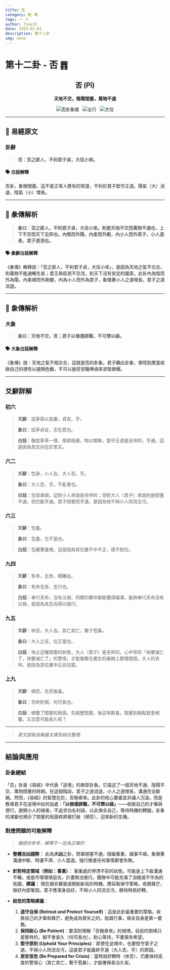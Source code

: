 ```yaml
---
title: 否
category: 乾 坤
tags: 一 八
author: Tims33
date: 2025-01-01
description: 第十二卦
img: none
---
```


# 第十二卦 - 否 ䷋

<div align="center">

## 否 (Pǐ)
**天地不交，陰陽閉塞，萬物不通**

</div>

<div align="center">

![否卦象徵](https://img.shields.io/badge/卦象-否-gray?style=for-the-badge)&ensp;
![五行](https://img.shields.io/badge/五行-上金下土-lightgrey?style=for-the-badge)&ensp;
![方位](https://img.shields.io/badge/方位-西北｜西南-lightblue?style=for-the-badge)

</div>

---

## 📜 易經原文

### 卦辭

> **否：否之匪人，不利君子貞，大往小來。**

#### 🗣️ 白話解釋
否卦，象徵閉塞。這不是正常人應有的常道，不利於君子堅守正道。陽氣（大）消退，陰氣（小）增長。

---

## 📖 彖傳解析

> **彖曰：否之匪人，不利君子貞，大往小來。則是天地不交而萬物不通也，上下不交而天下无邦也。內陰而外陽，內柔而外剛，內小人而外君子，小人道長，君子道消也。**

#### 🗣️ 彖辭白話解釋
《彖傳》解釋說：「否之匪人，不利君子貞，大往小來」，是因為天地之氣不交合，則萬物不能通暢生長；君王與臣民不交流，則天下沒有安定的國家。此卦內為陰而外為陽，內柔順而外剛健，內為小人而外為君子，象徵著小人之道增長，君子之道消退。

---

## 🎯 象傳解析

### 大象

> **象曰：天地不交，否；君子以儉德辟難，不可榮以祿。**

#### 🗣️ 大象白話解釋
《象傳》說：天地之氣不相交合，這就是否的卦象。君子觀此卦象，領悟到應當收斂自己的德性以避開危難，不可以接受官職俸祿來求取榮耀。

---

## 爻辭詳解

### 初六

> **爻辭**：拔茅茹以其彙，貞吉。亨。
>
> **象曰**：拔茅貞吉，志在君也。
>
> **白話**：像拔茅草一樣，根部相連，物以類聚。堅守正道是吉祥的，亨通。這是因為其志向在於君主。

### 六二

> **爻辭**：包承，小人吉，大人否。亨。
>
> **象曰**：大人否，亨。不亂羣也。
>
> **白話**：包容承順，這對小人來說是吉祥的；但對大人（君子）來說則是閉塞不通，但仍能亨通。君子閉塞而亨通，是因為他不與小人同流合污。

### 六三

> **爻辭**：包羞。
>
> **象曰**：包羞，位不當也。
>
> **白話**：包藏著羞愧。這是因為其位置不中不正，德不配位。

### 九四

> **爻辭**：有命，无咎，疇離祉。
>
> **象曰**：有命无咎，志行也。
>
> **白話**：奉行天命，沒有災禍，同類的夥伴都能獲得福澤。能夠奉行天命沒有災禍，是因為其志向得以施行。

### 九五

> **爻辭**：休否，大人吉。其亡其亡，繫于苞桑。
>
> **象曰**：大人之吉，位正當也。
>
> **白話**：休止這種閉塞的狀態，大人（君子）是吉祥的。心中常存「快要滅亡了，快要滅亡了」的警惕，才能像繫在叢生的桑樹上那樣穩固。大人的吉祥，是因為其位置中正且恰當。

### 上九

> **爻辭**：傾否，先否後喜。
>
> **象曰**：否終則傾，何可長也。
>
> **白話**：傾覆了閉塞的局面。先經歷閉塞，後迎來歡喜。閉塞到極點就會傾覆，又怎麼可能長久呢？

---
> *原文提取自維基文庫及綜合整理*
---

## 結論與應用

### 卦象總結
「否」卦是《易經》中代表「逆境」的典型卦象。它描述了一個天地不通、陰陽不交、萬物閉塞的時期。在這個階段，君子之道消退，小人之道增長，溝通完全斷絕。然而，《易經》的智慧在於，否極泰來。此卦的核心要義並非讓人沉淪，而是教導君子在逆境中如何自處：**「以儉德辟難，不可榮以祿」**——收斂自己的才華與德行，避開小人的禍害，不追求功名利祿，以此保全自己，等待時機的轉變。卦象的演變也預示了閉塞的局面終將被打破（傾否），迎來新的生機。

### 對應問題的可能解釋
> *僅提供參考，解釋不一定為正確的*

* **整體吉凶趨勢**：
    此為**大凶**之卦。問事閉塞不通，阻礙重重，諸事不順。象徵著溝通中斷、時運不濟、小人當道。強行推進任何事情都會失敗。

* **針對特定領域（例如：事業）**：
    事業處於停滯不前的狀態。可能是上下級溝通不暢，或是市場環境惡劣，計畫無法推行。團隊中可能充滿了消極或不作為的氛圍。**建議：** 現在絕非擴張或開創新局的時機。應採取保守策略，收斂鋒芒，做好內部鞏固。君子應潔身自好，不與小人同流合污，靜待時局好轉。

* **給您的策略建議**：
    1.  **退守自保 (Retreat and Protect Yourself)**：這是此卦最重要的策略。收斂自己的才華和鋒芒，避免成為眾矢之的。低調行事，保全自身是第一要務。
    2.  **保持耐心 (Be Patient)**：要深刻理解「否極泰來」的規律。目前的困境只是暫時的，絕不會長久（何可長也）。耐心等待，不要喪失希望。
    3.  **堅守原則 (Uphold Your Principles)**：即使在逆境中，也要堅守君子之道。不與小人同流合污，這是君子能最終亨通（大人否，亨）的原因。
    4.  **居安思危 (Be Prepared for Crisis)**：當時局好轉時（休否），仍要保持高度的警惕心（其亡其亡，繫于苞桑），才能確保長治久安。